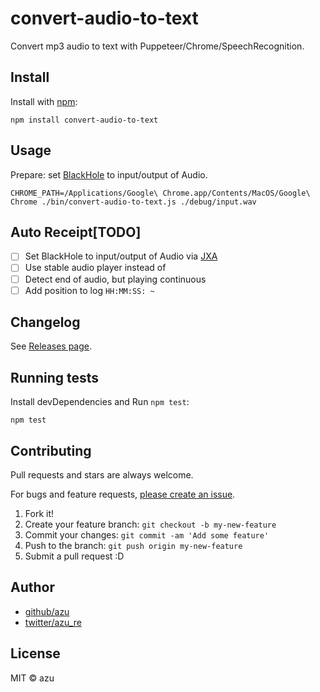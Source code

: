 # convert-audio-to-text

Convert mp3 audio to text with Puppeteer/Chrome/SpeechRecognition.

## Install

Install with [npm](https://www.npmjs.com/):

    npm install convert-audio-to-text

## Usage

Prepare: set [BlackHole](https://github.com/ExistentialAudio/BlackHole) to input/output of Audio.

    CHROME_PATH=/Applications/Google\ Chrome.app/Contents/MacOS/Google\ Chrome ./bin/convert-audio-to-text.js ./debug/input.wav

## Auto Receipt[TODO]

- [ ] Set BlackHole to input/output of Audio via [JXA](https://github.com/JXA-userland/JXA)
- [ ] Use stable audio player instead of 
- [ ] Detect end of audio, but playing continuous
- [ ] Add position to log `HH:MM:SS: ~`

## Changelog

See [Releases page](https://github.com/azu/convert-audio-to-text/releases).

## Running tests

Install devDependencies and Run `npm test`:

    npm test

## Contributing

Pull requests and stars are always welcome.

For bugs and feature requests, [please create an issue](https://github.com/azu/convert-audio-to-text/issues).

1. Fork it!
2. Create your feature branch: `git checkout -b my-new-feature`
3. Commit your changes: `git commit -am 'Add some feature'`
4. Push to the branch: `git push origin my-new-feature`
5. Submit a pull request :D

## Author

- [github/azu](https://github.com/azu)
- [twitter/azu_re](https://twitter.com/azu_re)

## License

MIT © azu
